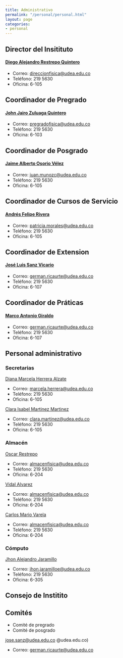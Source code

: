 ```yaml
---
title: Administrativo
permalink: "/personal/personal.html"
layout: page
categories:
- personal
---
```


## Director del Insitituto
#### [Diego Alejandro Restrepo Quintero ](mailto:direccionfisica@udea.edu.co)
* Correo: direccionfisica@udea.edu.co 
* Teléfono: 219 5630
* Oficina: 6-105

## Coordinador de Pregrado
#### [John Jairo Zuluaga Quintero](mailto:pregradofisica@udea.edu.co)
* Correo: pregradofisica@udea.edu.co 
* Teléfono: 219 5630
* Oficina: 6-103

## Coordinador de Posgrado
#### [Jaime Alberto Osorio Vélez](mailto:posgradosfisica@udea.edu.co)
* Correo: juan.munozc@udea.edu.co 
* Teléfono: 219 5630
* Oficina: 6-105

## Coordinador de Cursos de Servicio
#### [Andrés Felipe Rivera](mailto:afelipe.rivera@udea.edu.co)
* Correo: patricia.morales@udea.edu.co
* Teléfono: 219 5630
* Oficina: 6-105

## Coordinador de Extension
#### [José Luis Sanz Vicario](mailto:jose.sanz@udea.edu.co)
* Correo: german.ricaurte@udea.edu.co
* Teléfono: 219 5630
* Oficina: 6-107

## Coordinador de Práticas
#### [Marco Antonio Giraldo](mailto:mantonio.giraldo@udea.edu.co)
* Correo: german.ricaurte@udea.edu.co
* Teléfono: 219 5630
* Oficina: 6-107

## Personal administrativo

### Secretarias

[Diana Marcela Herrera Alzate](mailto:marcela.herrera@udea.edu.co)

* Correo: marcela.herrera@udea.edu.co
* Teléfono: 219 5630
* Oficina: 6-105

[Clara Isabel Martinez Martinez](mailto:clara.martinez@udea.edu.co)

* Correo: clara.martinez@udea.edu.co
* Teléfono: 219 5630
* Oficina: 6-105

### Almacén 
[Oscar Restrepo](mailto:almacenfisica@udea.edu.co)

* Correo: almacenfisica@udea.edu.co
* Teléfono: 219 5630
* Oficina: 6-204

[Vidal Alvarez](mailto:almacenfisica@udea.edu.co)

* Correo: almacenfisica@udea.edu.co
* Teléfono: 219 5630
* Oficina: 6-204

[Carlos Mario Varela](mailto:almacenfisica@udea.edu.co)

* Correo: almacenfisica@udea.edu.co
* Teléfono: 219 5630
* Oficina: 6-204

### Cómputo
[Jhon Alejandro Jaramillo](mailto:jhon.jaramilloe@udea.edu.co)

* Correo: jhon.jaramilloe@udea.edu.co
* Teléfono: 219 5630
* Oficina: 6-305

## Consejo de Institito

## Comités
* Comité de pregrado
* Comité de posgrado

jose.sanz@udea.edu.co @udea.edu.co)
* Correo: german.ricaurte@udea.edu.co
